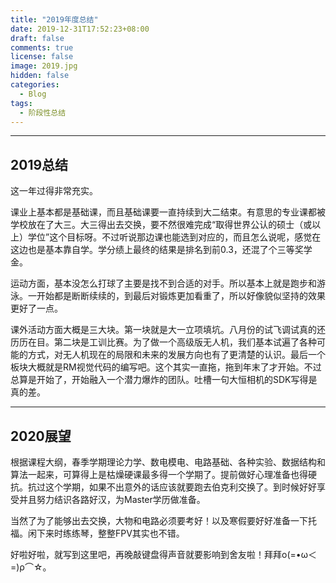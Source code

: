 ```yaml
---
title: "2019年度总结"
date: 2019-12-31T17:52:23+08:00
draft: false
comments: true
license: false
image: 2019.jpg
hidden: false
categories:
  - Blog
tags:
  - 阶段性总结
---
```


---
## 2019总结

这一年过得非常充实。

课业上基本都是基础课，而且基础课要一直持续到大二结束。有意思的专业课都被学校放在了大三。大三得出去交换，要不然很难完成“取得世界公认的硕士（或以上）学位”这个目标呀。不过听说那边课也能选到对应的，而且怎么说呢，感觉在这边也是基本靠自学。学分绩上最终的结果是排名到前0.3，还混了个三等奖学金。

运动方面，基本没怎么打球了主要是找不到合适的对手。所以基本上就是跑步和游泳。一开始都是断断续续的，到最后对锻炼更加看重了，所以好像貌似坚持的效果更好了一点。

课外活动方面大概是三大块。第一块就是大一立项填坑。八月份的试飞调试真的还历历在目。第二块是工训比赛。为了做一个高级版无人机，我们基本试遍了各种可能的方式，对无人机现在的局限和未来的发展方向也有了更清楚的认识。最后一个板块大概就是RM视觉代码的编写吧。这个其实一直拖，拖到年末了才开始。不过总算是开始了，开始融入一个潜力爆炸的团队。吐槽一句大恒相机的SDK写得是真的差。

---
## 2020展望

根据课程大纲，春季学期理论力学、数电模电、电路基础、各种实验、数据结构和算法一起来，可算得上是枯燥硬课最多得一个学期了。提前做好心理准备也得硬抗。抗过这个学期，如果不出意外的话应该就要跑去伯克利交换了。到时候好好享受并且努力结识各路好汉，为Master学历做准备。

当然了为了能够出去交换，大物和电路必须要考好！以及寒假要好好准备一下托福。闲下来时练练琴，整整FPV其实也不错。

好啦好啦，就写到这里吧，再晚敲键盘得声音就要影响到舍友啦！拜拜ο(=•ω＜=)ρ⌒☆。